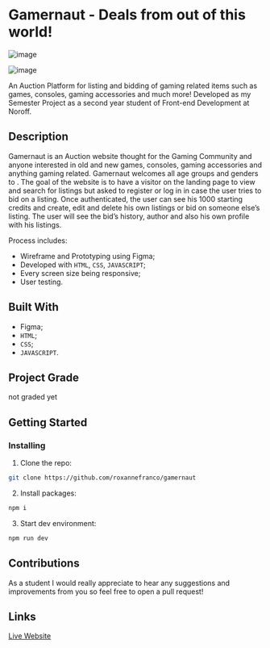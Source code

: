 # Gamernaut - Deals from out of this world!

![image](https://user-images.githubusercontent.com/50967213/222969477-0223b78e-e951-4778-97c9-4f15bad6ccce.png)

![image](https://user-images.githubusercontent.com/50967213/222969394-487ed025-26d5-4984-ba27-0974424fe64b.png)

An Auction Platform for listing and bidding of gaming related items such as games, consoles, gaming accessories and much more!
Developed as my Semester Project as a second year student of Front-end Development at Noroff.

## Description

Gamernaut is an Auction website thought for the Gaming Community and anyone interested in old and new games, consoles, gaming accessories and anything gaming related. 
Gamernaut welcomes all age groups and genders to .
The goal of the website is to have a visitor on the landing page to view and search for listings but asked to register or log in in case the user tries to bid on a listing. Once authenticated, the user can see his 1000 starting credits and create, edit and delete his own listings or bid on someone else’s listing.
The user will see the bid’s history, author and also his own profile with his listings.

Process includes:

- Wireframe and Prototyping using Figma;
- Developed with ```HTML```, ```CSS```, ```JAVASCRIPT```;
- Every screen size being responsive;
- User testing.

## Built With

- Figma;
- ```HTML```;
- ```CSS```;
- ```JAVASCRIPT```.

## Project Grade
not graded yet

## Getting Started

### Installing

1. Clone the repo:

```bash
git clone https://github.com/roxannefranco/gamernaut
```
2. Install packages:

```bash
npm i
```
3. Start dev environment:

```bash
npm run dev
```

## Contributions

As a student I would really appreciate to hear any suggestions and improvements from you so feel free to open a pull request!

## Links

[Live Website](https://gamernaut.netlify.app/index.html)
